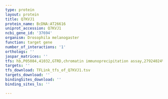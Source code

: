 ```yaml
---
type: protein
layout: protein
title: Q7KVJ1
protein_name: BcDNA:AT26616
uniprot_accession: Q7KVJ1
ncbi_gene_id: '37694'
organism: Drosophila melanogaster
function: target gene
number_of_interactions: '1'
orthologs: ''
jaspar_matrices: ''
tfs: hb,P05084,41032,GTRD,chromatin immunoprecipitation assay,27924024%5Buid%5D,No
targets: ''
tfs_download: TFLink_tfs_of_Q7KVJ1.tsv
targets_download: ''
bindingSites_download: ''
binding_sites_ls: ''

---
```

